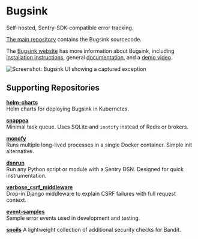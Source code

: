 # Bugsink

Self-hosted, Sentry-SDK-compatible error tracking.

[The main repository](https://github.com/bugsink/bugsink) contains the Bugsink sourcecode.

The [Bugsink website](https://www.bugsink.com/) has more information about Bugsink, including [installation
instructions](https://www.bugsink.com/docs/installation/), general [documentation](https://www.bugsink.com/docs/),
and a [demo video](https://www.bugsink.com/blog/demo-video/).


![Screenshot: Bugsink UI showing a captured exception](https://www.bugsink.com/static/images/JsonSchemaDefinitionException.5e02c1544273.png)


## Supporting Repositories

**[helm-charts](https://github.com/bugsink/helm-charts)**  
Helm charts for deploying Bugsink in Kubernetes.

**[snappea](https://github.com/bugsink/snappea)**  
Minimal task queue. Uses SQLite and `inotify` instead of Redis or brokers.

**[monofy](https://github.com/bugsink/monofy)**  
Runs multiple long-lived processes in a single Docker container. Simple init alternative.

**[dsnrun](https://github.com/bugsink/dsnrun)**  
Run any Python script or module with a Sentry DSN. Designed for quick instrumentation.

**[verbose_csrf_middleware](https://github.com/bugsink/verbose_csrf_middleware)**  
Drop-in Django middleware to explain CSRF failures with full request context.

**[event-samples](https://github.com/bugsink/event-samples)**  
Sample error events used in development and testing.

**[spoils](https://github.com/bugsink/spoils/)**
A lightweight collection of additional security checks for Bandit.

